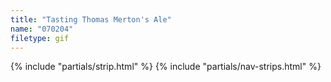 ```yaml
---
title: "Tasting Thomas Merton's Ale"
name: "070204"
filetype: gif
---
```


{% include "partials/strip.html" %}
{% include "partials/nav-strips.html" %}